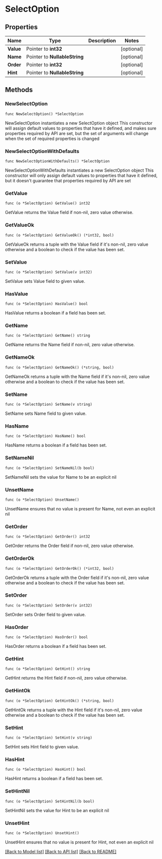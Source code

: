 # SelectOption

## Properties

Name | Type | Description | Notes
------------ | ------------- | ------------- | -------------
**Value** | Pointer to **int32** |  | [optional] 
**Name** | Pointer to **NullableString** |  | [optional] 
**Order** | Pointer to **int32** |  | [optional] 
**Hint** | Pointer to **NullableString** |  | [optional] 

## Methods

### NewSelectOption

`func NewSelectOption() *SelectOption`

NewSelectOption instantiates a new SelectOption object
This constructor will assign default values to properties that have it defined,
and makes sure properties required by API are set, but the set of arguments
will change when the set of required properties is changed

### NewSelectOptionWithDefaults

`func NewSelectOptionWithDefaults() *SelectOption`

NewSelectOptionWithDefaults instantiates a new SelectOption object
This constructor will only assign default values to properties that have it defined,
but it doesn't guarantee that properties required by API are set

### GetValue

`func (o *SelectOption) GetValue() int32`

GetValue returns the Value field if non-nil, zero value otherwise.

### GetValueOk

`func (o *SelectOption) GetValueOk() (*int32, bool)`

GetValueOk returns a tuple with the Value field if it's non-nil, zero value otherwise
and a boolean to check if the value has been set.

### SetValue

`func (o *SelectOption) SetValue(v int32)`

SetValue sets Value field to given value.

### HasValue

`func (o *SelectOption) HasValue() bool`

HasValue returns a boolean if a field has been set.

### GetName

`func (o *SelectOption) GetName() string`

GetName returns the Name field if non-nil, zero value otherwise.

### GetNameOk

`func (o *SelectOption) GetNameOk() (*string, bool)`

GetNameOk returns a tuple with the Name field if it's non-nil, zero value otherwise
and a boolean to check if the value has been set.

### SetName

`func (o *SelectOption) SetName(v string)`

SetName sets Name field to given value.

### HasName

`func (o *SelectOption) HasName() bool`

HasName returns a boolean if a field has been set.

### SetNameNil

`func (o *SelectOption) SetNameNil(b bool)`

 SetNameNil sets the value for Name to be an explicit nil

### UnsetName
`func (o *SelectOption) UnsetName()`

UnsetName ensures that no value is present for Name, not even an explicit nil
### GetOrder

`func (o *SelectOption) GetOrder() int32`

GetOrder returns the Order field if non-nil, zero value otherwise.

### GetOrderOk

`func (o *SelectOption) GetOrderOk() (*int32, bool)`

GetOrderOk returns a tuple with the Order field if it's non-nil, zero value otherwise
and a boolean to check if the value has been set.

### SetOrder

`func (o *SelectOption) SetOrder(v int32)`

SetOrder sets Order field to given value.

### HasOrder

`func (o *SelectOption) HasOrder() bool`

HasOrder returns a boolean if a field has been set.

### GetHint

`func (o *SelectOption) GetHint() string`

GetHint returns the Hint field if non-nil, zero value otherwise.

### GetHintOk

`func (o *SelectOption) GetHintOk() (*string, bool)`

GetHintOk returns a tuple with the Hint field if it's non-nil, zero value otherwise
and a boolean to check if the value has been set.

### SetHint

`func (o *SelectOption) SetHint(v string)`

SetHint sets Hint field to given value.

### HasHint

`func (o *SelectOption) HasHint() bool`

HasHint returns a boolean if a field has been set.

### SetHintNil

`func (o *SelectOption) SetHintNil(b bool)`

 SetHintNil sets the value for Hint to be an explicit nil

### UnsetHint
`func (o *SelectOption) UnsetHint()`

UnsetHint ensures that no value is present for Hint, not even an explicit nil

[[Back to Model list]](../README.md#documentation-for-models) [[Back to API list]](../README.md#documentation-for-api-endpoints) [[Back to README]](../README.md)


